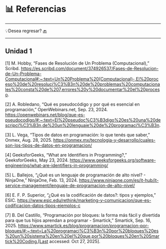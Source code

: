 # 📊 Referencias

---

💡Desea regresar? [🔙](index.md)

---

## Unidad 1

[1] M. Hobby, “Fases de Resolución de Un Problema (Computacional),” Scribd. https://es.scribd.com/document/374926537/Fases-de-Resolucion-de-Un-Problema-Computacional#:~:text=Un%20Problema%20(Computacional)-,El%20proceso%20de%20resoluci%C3%B3n%20de%20problemas%20computacionales%20consta%20de%207,errores%20y%20documentar%20el%20proceso.

[2] A. Robledano, “Qué es pseudocódigo y por qué es esencial en programación,” OpenWebinars.net, Sep. 23, 2024. https://openwebinars.net/blog/que-es-pseudocodigo/#:~:text=El%20pseudoc%C3%B3digo%20es%20una%20descripci%C3%B3n,de%20un%20lenguaje%20de%20programaci%C3%B3n.

[3] L. Vega, “Tipos de datos en programación: lo que tenés que saber,” Onmex, Aug. 28, 2025. https://onmex.mx/tecnologia-y-desarrollo/cuales-son-los-tipos-de-datos-en-programacion/

[4] GeeksforGeeks, “What are Identifiers in Programming?,” GeeksforGeeks, May 23, 2024. https://www.geeksforgeeks.org/software-engineering/what-are-identifiers-in-programming/

[5] L. Ballejos, “¿Qué es un lenguaje de programación de alto nivel? - NinjaOne,” NinjaOne, Feb. 13, 2024. https://www.ninjaone.com/es/it-hub/it-service-management/lenguaje-de-programacion-de-alto-nivel/

[6] E. F. P. Superior, “¿Qué es la codificación de datos?: tipos y ejemplos,” ESIC. https://www.esic.edu/rethink/marketing-y-comunicacion/que-es-codificacion-datos-tipos-ejemplos-c

[7] B. Del Castillo, “Programación por bloques: la forma más fácil y divertida para que tus hijos aprendan a programar - Smartick,” Smartick, Sep. 16, 2025. https://www.smartick.es/blog/programacion/programacion-por-bloques/#:~:text=La%20programaci%C3%B3n%20por%20bloques%20es%20un%20sistema%20en%20el%20que,por%20bloques%20en%20Smartick%20Coding.[Last accessed: Oct 27, 2025].



